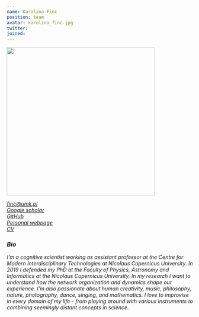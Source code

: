 ```yaml
---
name: Karolina Finc
position: team
avatar: karolina_finc.jpg
twitter:
joined: 
---
```


<img width="400" src="{{site.baseurl}}/images/people/{{page.avatar}}" data-action="zoom">


<i class="fa fa-envelope-o"> <a href="mailto:finc@umk.pl">finc@umk.pl</a><br>
<i class="fa fa-bar-chart"></i> <a href="https://scholar.google.pl/citations?user=mBE4nHsAAAAJ&hl">Google scholar</a><br>
<i class="fa fa-github"></i> <a href="https://github.com/kfinc">GitHub</a><br>
<i class="fa fa-home"></i> <a href="https://kfinc.github.io">Personal webpage</a><br>
<i class="fa fa-file"></i> <a href="https://github.com/kfinc/cv/blob/master/Finc_CV.pdf">CV</a>


### Bio

I’m a cognitive scientist working as assistant professor at the Centre for Modern Interdisciplinary Technologies 
at Nicolaus Copernicus University. In 2019 I defended my PhD at the Faculty of Physics, Astronomy and Informatics 
at the Nicolaus Copernicus University. In my research I want to understand how the network organization and dynamics 
shape our experience. I'm also passionate about human creativity, music, 
philosophy, nature, photography, dance, singing, and mathematics. 
I love to improvise in every domain of my life - from playing around with various instruments to combining 
seemingly distant concepts in science.



